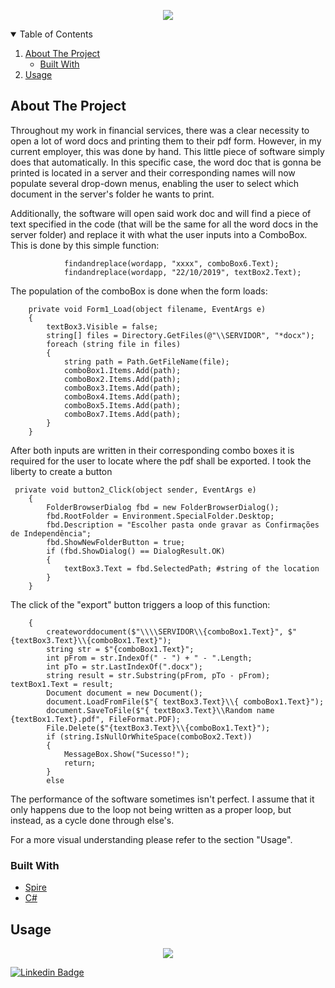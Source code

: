 <!-- PROJECT LOGO -->
<p align="center">
  <img width="" height="" src="https://pictures.alignable.com/eyJidWNrZXQiOiJhbGlnbmFibGV3ZWItcHJvZHVjdGlvbiIsImtleSI6ImV2ZW50cy9waWN0dXJlcy9tZWRpdW0vMzIzNzQwLzE1MjkzMzQyMDBfYmxvYiIsImVkaXRzIjp7fX0=">
</p>



<!-- TABLE OF CONTENTS -->
<details open="open">
  <summary>Table of Contents</summary>
  <ol>
    <li>
      <a href="#about-the-project">About The Project</a>
      <ul>
        <li><a href="#built-with">Built With</a></li>
      </ul>
    </li>
    <li><a href="#usage">Usage</a></li>
  </ol>
</details>


<!-- ABOUT THE PROJECT -->
## About The Project

Throughout my work in financial services, there was a clear necessity to open a lot of word docs and printing them to their pdf form. However, in my current employer, this was done by hand. This little piece of software simply does that automatically. In this specific case, the word doc that is gonna be printed is located in a server and their corresponding names will now populate several drop-down menus, enabling the user to select which document in the server's folder he wants to print.

Additionally, the software will open said work doc and will find a piece of text specified in the code (that will be the same for all the word docs in the server folder) and replace it with what the user inputs into a ComboBox. This is done by this simple function:

                findandreplace(wordapp, "xxxx", comboBox6.Text);
                findandreplace(wordapp, "22/10/2019", textBox2.Text);
                
The population of the comboBox is done when the form loads:

        private void Form1_Load(object filename, EventArgs e)
        {
            textBox3.Visible = false;
            string[] files = Directory.GetFiles(@"\\SERVIDOR", "*docx");
            foreach (string file in files)
            {
                string path = Path.GetFileName(file);
                comboBox1.Items.Add(path);
                comboBox2.Items.Add(path);
                comboBox3.Items.Add(path);
                comboBox4.Items.Add(path);
                comboBox5.Items.Add(path);
                comboBox7.Items.Add(path);
            }
        }

After both inputs are written in their corresponding combo boxes it is required for the user to locate where the pdf shall be exported. I took the liberty to create a button


     private void button2_Click(object sender, EventArgs e)
        {
            FolderBrowserDialog fbd = new FolderBrowserDialog();
            fbd.RootFolder = Environment.SpecialFolder.Desktop;
            fbd.Description = "Escolher pasta onde gravar as Confirmações de Independência";
            fbd.ShowNewFolderButton = true;
            if (fbd.ShowDialog() == DialogResult.OK)
            {
                textBox3.Text = fbd.SelectedPath; #string of the location
            }
        }

The click of the "export" button triggers a loop of this function:

        {
            createworddocument($"\\\\SERVIDOR\\{comboBox1.Text}", $"{textBox3.Text}\\{comboBox1.Text}");
            string str = $"{comboBox1.Text}";
            int pFrom = str.IndexOf(" - ") + " - ".Length;
            int pTo = str.LastIndexOf(".docx");
            string result = str.Substring(pFrom, pTo - pFrom);          textBox1.Text = result;
            Document document = new Document();
            document.LoadFromFile($"{ textBox3.Text}\\{ comboBox1.Text}");
            document.SaveToFile($"{ textBox3.Text}\\Random name {textBox1.Text}.pdf", FileFormat.PDF);
            File.Delete($"{textBox3.Text}\\{comboBox1.Text}");
            if (string.IsNullOrWhiteSpace(comboBox2.Text))
            {
                MessageBox.Show("Sucesso!");
                return;
            }
            else

The performance of the software sometimes isn't perfect. I assume that it only happens due to the loop not being written as a proper loop, but instead, as a cycle done through else's. 

For a more visual understanding please refer to the section "Usage".


### Built With

* [Spire](https://www.e-iceblue.com/Introduce/word-for-net-introduce.html)
* [C#](https://docs.microsoft.com/en-us/dotnet/csharp/)



<!-- USAGE EXAMPLES -->
## Usage
<p align="center">
  <img width="" height="" src="https://i.imgur.com/KgUdgBG.jpeg">
</p>



[![Linkedin Badge](https://img.shields.io/badge/linkedin-%230077B5.svg?&style=for-the-badge&logo=linkedin&logoColor=white)](https://www.linkedin.com/in/pedroguedes21/)


<!-- MARKDOWN LINKS & IMAGES -->
<!-- https://www.markdownguide.org/basic-syntax/#reference-style-links -->
[contributors-shield]: https://img.shields.io/github/contributors/othneildrew/Best-README-Template.svg?style=for-the-badge
[contributors-url]: https://github.com/othneildrew/Best-README-Template/graphs/contributors
[forks-shield]: https://img.shields.io/github/forks/othneildrew/Best-README-Template.svg?style=for-the-badge
[forks-url]: https://github.com/othneildrew/Best-README-Template/network/members
[stars-shield]: https://img.shields.io/github/stars/othneildrew/Best-README-Template.svg?style=for-the-badge
[stars-url]: https://github.com/othneildrew/Best-README-Template/stargazers
[issues-shield]: https://img.shields.io/github/issues/othneildrew/Best-README-Template.svg?style=for-the-badge
[issues-url]: https://github.com/othneildrew/Best-README-Template/issues
[license-shield]: https://img.shields.io/github/license/othneildrew/Best-README-Template.svg?style=for-the-badge
[license-url]: https://github.com/othneildrew/Best-README-Template/blob/master/LICENSE.txt
[linkedin-shield]: https://img.shields.io/badge/-LinkedIn-black.svg?style=for-the-badge&logo=linkedin&colorB=555
[linkedin-url]: https://linkedin.com/in/othneildrew
[product-screenshot]: images/screenshot.png
